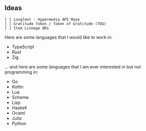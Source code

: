 ## Ideas

    [ ] Longleet - Hypermedia API Maze
    [ ] Gratitude Token / Token of Gratitude (TOG)
    [ ] Item Lineage QRs

Here are some languages that I would like to work in:

  * TypeScript
  * Rust
  * Zig

... and here are some languages that I am ever interested in but not programming in:

  * Go
  * Kotlin
  * Lua
  * Scheme
  * Lisp
  * Haskell
  * Ocaml
  * Julia
  * Python
